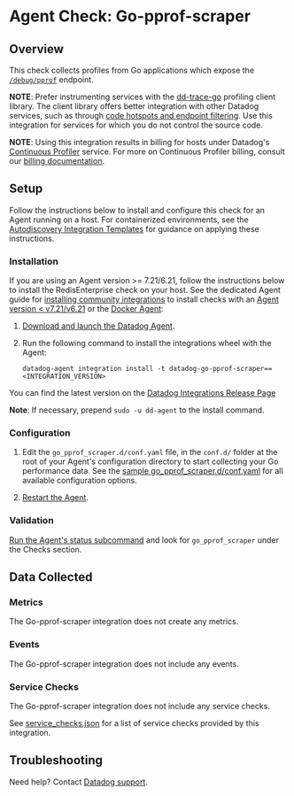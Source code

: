 # Agent Check: Go-pprof-scraper

## Overview

This check collects profiles from Go applications which expose the [`/debug/pprof`][1] endpoint.

**NOTE**: Prefer instrumenting services with the [dd-trace-go][12] profiling client library. The client library
offers better integration with other Datadog services, such as through [code hotspots and endpoint filtering][13].
Use this integration for services for which you do not control the source code.

**NOTE**: Using this integration results in billing for hosts under Datadog's [Continuous Profiler][10] service.
For more on Continuous Profiler billing, consult our [billing documentation][11].

## Setup

Follow the instructions below to install and configure this check for an Agent running on a host. For containerized environments, see the [Autodiscovery Integration Templates][3] for guidance on applying these instructions.

### Installation

If you are using an Agent version >= 7.21/6.21, follow the instructions below to install the RedisEnterprise check on your host. See the dedicated Agent guide for [installing community integrations][14] to install checks with an [Agent version < v7.21/v6.21][15] or the [Docker Agent][16]:

1. [Download and launch the Datadog Agent][2].
2. Run the following command to install the integrations wheel with the Agent:

   ```shell
   datadog-agent integration install -t datadog-go-pprof-scraper==<INTEGRATION_VERSION>
   ```
  You can find the latest version on the [Datadog Integrations Release Page][17]

   **Note**: If necessary, prepend `sudo -u dd-agent` to the install command.

### Configuration

1. Edit the `go_pprof_scraper.d/conf.yaml` file, in the `conf.d/` folder at the root of your Agent's configuration directory to start collecting your Go performance data. See the [sample go_pprof_scraper.d/conf.yaml][4] for all available configuration options.

2. [Restart the Agent][5].

### Validation

[Run the Agent's status subcommand][6] and look for `go_pprof_scraper` under the Checks section.

## Data Collected

### Metrics

The Go-pprof-scraper integration does not create any metrics.

### Events

The Go-pprof-scraper integration does not include any events.

### Service Checks

The Go-pprof-scraper integration does not include any service checks.

See [service_checks.json][8] for a list of service checks provided by this integration.

## Troubleshooting

Need help? Contact [Datadog support][9].


[1]: https://pkg.go.dev/net/http/pprof
[2]: https://app.datadoghq.com/account/settings#agent
[3]: https://docs.datadoghq.com/agent/kubernetes/integrations/
[4]: https://github.com/DataDog/integrations-extras/blob/master/go_pprof_scraper/datadog_checks/go_pprof_scraper/data/conf.yaml.example
[5]: https://docs.datadoghq.com/agent/guide/agent-commands/#start-stop-and-restart-the-agent
[6]: https://docs.datadoghq.com/agent/guide/agent-commands/#agent-status-and-information
[7]: https://github.com/DataDog/integrations-extras/blob/master/go_pprof_scraper/metadata.csv
[8]: https://github.com/DataDog/integrations-extras/blob/master/go_pprof_scraper/assets/service_checks.json
[9]: https://docs.datadoghq.com/help/
[10]: https://docs.datadoghq.com/profiler/
[11]: https://docs.datadoghq.com/account_management/billing/apm_tracing_profiler/
[12]: https://docs.datadoghq.com/profiler/enabling/go/
[13]: https://docs.datadoghq.com/profiler/connect_traces_and_profiles/
[14]: https://docs.datadoghq.com/agent/guide/use-community-integrations/?tab=agentv721v621
[15]: https://docs.datadoghq.com/agent/guide/use-community-integrations/?tab=agentearlierversions
[16]: https://docs.datadoghq.com/agent/guide/use-community-integrations/?tab=docker
[17]: https://github.com/DataDog/integrations-extras/tags
